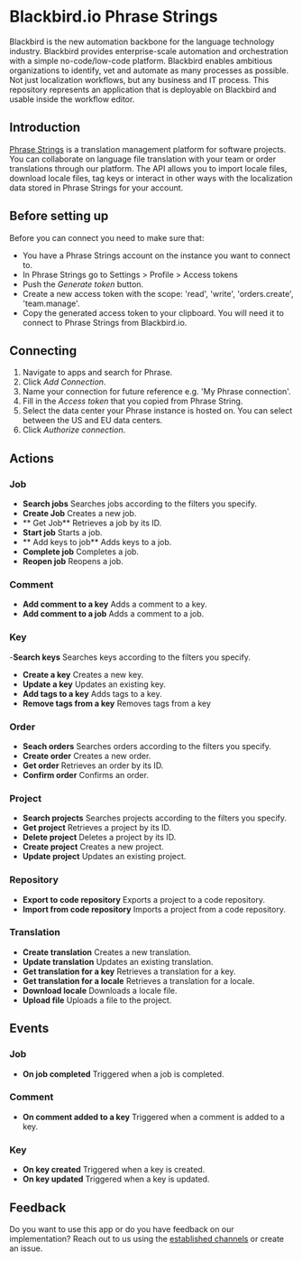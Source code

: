 # Blackbird.io Phrase Strings

Blackbird is the new automation backbone for the language technology industry. Blackbird provides enterprise-scale automation and orchestration with a simple no-code/low-code platform. Blackbird enables ambitious organizations to identify, vet and automate as many processes as possible. Not just localization workflows, but any business and IT process. This repository represents an application that is deployable on Blackbird and usable inside the workflow editor.

## Introduction

<!-- begin docs -->

[Phrase Strings](https://phrase.com/platform/strings/) is a translation management platform for software projects. You can collaborate on language file translation with your team or order translations through our platform. The API allows you to import locale files, download locale files, tag keys or interact in other ways with the localization data stored in Phrase Strings for your account.

## Before setting up

Before you can connect you need to make sure that:

- You have a Phrase Strings account on the instance you want to connect to.
- In Phrase Strings go to Settings > Profile > Access tokens
- Push the _Generate token_ button.
- Create a new access token with the scope: 'read', 'write', 'orders.create', 'team.manage'.
- Copy the generated access token to your clipboard. You will need it to connect to Phrase Strings from Blackbird.io.

## Connecting

1. Navigate to apps and search for Phrase.
2. Click _Add Connection_.
3. Name your connection for future reference e.g. 'My Phrase connection'.
4. Fill in the _Access token_ that you copied from Phrase String.
5. Select the data center your Phrase instance is hosted on. You can select between the US and EU data centers.
6. Click _Authorize connection_.


## Actions

### Job

- **Search jobs** Searches jobs according to the filters you specify.
- **Create Job**  Creates a new job.
- ** Get Job** Retrieves a job by its ID.
- **Start job** Starts a job.
- ** Add keys to job** Adds keys to a job.
- **Complete job** Completes a job.
- **Reopen job** Reopens a job.

### Comment

- **Add comment to a key** Adds a comment to a key.
- **Add comment to a job** Adds a comment to a job.

### Key

-**Search keys** Searches keys according to the filters you specify.
- **Create a key** Creates a new key.
- **Update a key** Updates an existing key.
- **Add tags to a key** Adds tags to a key.
- **Remove tags from a key** Removes tags from a key

### Order

- **Seach orders** Searches orders according to the filters you specify.
- **Create order** Creates a new order.
- **Get order** Retrieves an order by its ID.
- **Confirm order** Confirms an order.

### Project

- **Search projects** Searches projects according to the filters you specify.
- **Get project** Retrieves a project by its ID.
- **Delete project** Deletes a project by its ID.
- **Create project** Creates a new project.
- **Update project** Updates an existing project.

### Repository

- **Export to code repository** Exports a project to a code repository.
- **Import from code repository** Imports a project from a code repository.

### Translation

- **Create translation** Creates a new translation.
- **Update translation** Updates an existing translation.
- **Get translation for a key** Retrieves a translation for a key.
- **Get translation for a locale** Retrieves a translation for a locale.
- **Download locale** Downloads a locale file.
- **Upload file** Uploads a file to the project.

## Events

### Job

- **On job completed** Triggered when a job is completed.

### Comment

- **On comment added to a key** Triggered when a comment is added to a key.

### Key

- **On key created** Triggered when a key is created.
- **On key updated** Triggered when a key is updated.

## Feedback

Do you want to use this app or do you have feedback on our implementation? Reach out to us using the [established channels](https://www.blackbird.io/) or create an issue.

<!-- end docs -->
